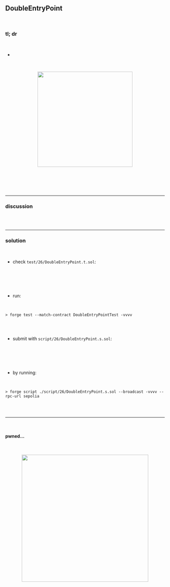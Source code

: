 ## DoubleEntryPoint

<br>


### tl; dr

<br>


* 

<br>
  
<p align="center">
<img width="300" src="">
</p>


<br>

```solidity

```


<br>

---

### discussion

<br>


<br>



----

### solution

<br>

* check `test/26/DoubleEntryPoint.t.sol`:

<br>

```solidity

```

<br>

* run:

<br>

```shell
> forge test --match-contract DoubleEntryPointTest -vvvv    


```



<br>

* submit with `script/26/DoubleEntryPoint.s.sol`:

<br>

```solidity

```

<br>

* by running:

<br>

```shell
> forge script ./script/26/DoubleEntryPoint.s.sol --broadcast -vvvv --rpc-url sepolia


```

<br>

----

<br>

#### pwned...


<br>

  
<p align="center">
<img width="400" src="https://github.com/go-outside-labs/ethernaut-foundry-writeups-sol/assets/138340846/ba3f82a3-00c0-43f9-a423-588d7f6e4c70">
</p>



